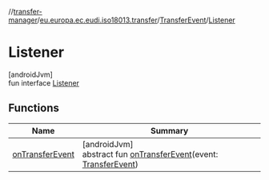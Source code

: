 //[transfer-manager](../../../../index.md)/[eu.europa.ec.eudi.iso18013.transfer](../../index.md)/[TransferEvent](../index.md)/[Listener](index.md)

# Listener

[androidJvm]\
fun interface [Listener](index.md)

## Functions

| Name | Summary |
|---|---|
| [onTransferEvent](on-transfer-event.md) | [androidJvm]<br>abstract fun [onTransferEvent](on-transfer-event.md)(event: [TransferEvent](../index.md)) |
